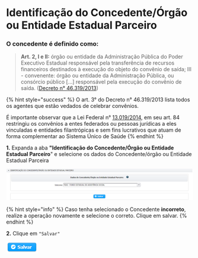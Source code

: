 # Identificação do Concedente/Órgão ou Entidade Estadual Parceiro

### O concedente é definido como:

> &#x20;**Art. 2, I e II:** órgão ou entidade da Administração Pública do Poder Executivo Estadual responsável pela transferência de recursos financeiros destinados à execução do objeto do convênio de saída; III - convenente: órgão ou entidade da Administração Pública, ou consórcio público \[...] responsável pela execução do convênio de saída. ([Decreto n° 46.319/2013](https://www.almg.gov.br/consulte/legislacao/completa/completa.html?num=46319\&ano=2013\&tipo=DEC))

{% hint style="success" %}
O art. 3° do Decreto n° 46.319/2013 lista todos os agentes que estão vedados de celebrar convênios.&#x20;

É importante observar que a Lei Federal n° [13.019/2014](http://www.planalto.gov.br/ccivil\_03/\_ato2011-2014/2014/lei/l13019.htm), em seu art. 84 restringiu os convênios a entes federados ou pessoas jurídicas a eles vinculadas e entidades filantrópicas e sem fins lucrativos que atuam de forma complementar ao Sistema Único de Saúde
{% endhint %}

**1.** Expanda a aba **"Identificação do Concedente/Órgão ou Entidade Estadual Parceiro**" e selecione os dados do Concedente/órgão ou Entidade Estadual Parceira&#x20;

![](<../../../.gitbook/assets/image (728).png>)

{% hint style="info" %}
Caso tenha selecionado o Concedente **incorreto**, realize a operação novamente e selecione o correto. Clique em salvar.
{% endhint %}

**2.** Clique em `"Salvar"`

![](<../../../.gitbook/assets/salvar (1).png>)
